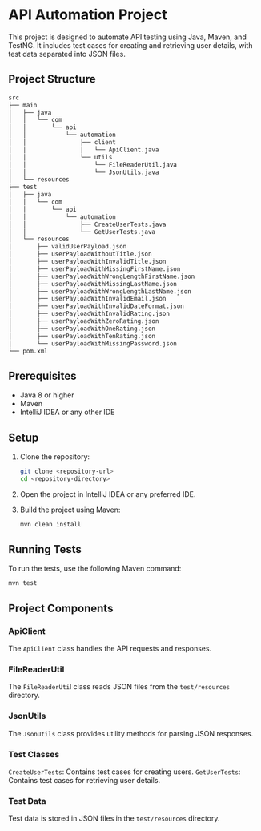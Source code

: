 # API Automation Project

This project is designed to automate API testing using Java, Maven, and TestNG. It includes test cases for creating and retrieving user details, with test data separated into JSON files.

## Project Structure

```markdown
src
├── main
│   ├── java
│   │   └── com
│   │       └── api
│   │           └── automation
│   │               ├── client
│   │               │   └── ApiClient.java
│   │               └── utils
│   │                   └── FileReaderUtil.java
│   │                   └── JsonUtils.java
│   └── resources
├── test
│   ├── java
│   │   └── com
│   │       └── api
│   │           └── automation
│   │               ├── CreateUserTests.java
│   │               └── GetUserTests.java
│   └── resources
│       ├── validUserPayload.json
│       ├── userPayloadWithoutTitle.json
│       ├── userPayloadWithInvalidTitle.json
│       ├── userPayloadWithMissingFirstName.json
│       ├── userPayloadWithWrongLengthFirstName.json
│       ├── userPayloadWithMissingLastName.json
│       ├── userPayloadWithWrongLengthLastName.json
│       ├── userPayloadWithInvalidEmail.json
│       ├── userPayloadWithInvalidDateFormat.json
│       ├── userPayloadWithInvalidRating.json
│       ├── userPayloadWithZeroRating.json
│       ├── userPayloadWithOneRating.json
│       ├── userPayloadWithTenRating.json
│       └── userPayloadWithMissingPassword.json
└── pom.xml
```

## Prerequisites

- Java 8 or higher
- Maven
- IntelliJ IDEA or any other IDE

## Setup

1. Clone the repository:
    ```sh
    git clone <repository-url>
    cd <repository-directory>
    ```

2. Open the project in IntelliJ IDEA or any preferred IDE.

3. Build the project using Maven:
    ```sh
    mvn clean install
    ```

## Running Tests

To run the tests, use the following Maven command:
```sh
mvn test
```
## Project Components
### ApiClient
The `ApiClient` class handles the API requests and responses.  

### FileReaderUtil
The `FileReaderUti`l class reads JSON files from the `test/resources` directory.  

### JsonUtils
The `JsonUtils` class provides utility methods for parsing JSON responses.  

### Test Classes
`CreateUserTests`: Contains test cases for creating users.
`GetUserTests`: Contains test cases for retrieving user details.

### Test Data
Test data is stored in JSON files in the `test/resources` directory. 

